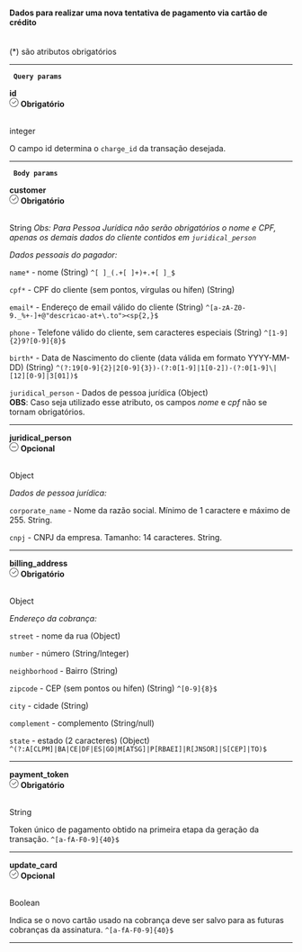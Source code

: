 <div>
    <div className="espaco-1">

   #### Dados para realizar uma nova tentativa de pagamento via cartão de crédito
  <br/>                                        
<div className="subtitulo">
    (*) são atributos obrigatórios
    </div>
    </div>

  ****

<div>  
        <p><code><strong> Query params </code></strong></p>
          <div className="left">
         <b>id</b>   
          </div>
           <div className="right">
            <div className="obrigatorio">
              <svg id="check-circle" xmlns="http://www.w3.org/2000/svg" width="16" height="16" viewBox="0 0 16 16">
  <path id="Caminho_19146" data-name="Caminho 19146" d="M127.946,200a8,8,0,1,0,8,8A7.936,7.936,0,0,0,127.946,200Zm0,15.2a7.2,7.2,0,0,1-5.09-12.29,7.131,7.131,0,0,1,5.09-2.11,7.2,7.2,0,0,1,0,14.4Z" transform="translate(-119.946 -200)" fill="#2f2f2f"/>
  <path id="Caminho_19147" data-name="Caminho 19147" d="M127.964,211.4l-2.4-2.4a.4.4,0,0,1,.564-.565l2.115,2.115,4.234-4.234a.4.4,0,1,1,.569.57l-4.518,4.514a.393.393,0,0,1-.564,0Z" transform="translate(-121.046 -201.241)" fill="#2f2f2f"/>
</svg> 
               <b>Obrigatório</b>      
            </div>
          </div>
  </div>                                      

<br/>                                        
<div className="subtitulo"> 

integer
</div>

O campo id determina o <code>charge_id</code> da transação desejada.

****

  </div>

   <div>  
   <p><code><strong> Body params </code></strong></p>

   <div>  
              <div className="left">
               <b>customer</b>   
              </div>
               <div className="right">
               <div className="obrigatorio">
                 <svg id="check-circle" xmlns="http://www.w3.org/2000/svg" width="16" height="16" viewBox="0 0 16 16">
      <path id="Caminho_19146" data-name="Caminho 19146" d="M127.946,200a8,8,0,1,0,8,8A7.936,7.936,0,0,0,127.946,200Zm0,15.2a7.2,7.2,0,0,1-5.09-12.29,7.131,7.131,0,0,1,5.09-2.11,7.2,7.2,0,0,1,0,14.4Z" transform="translate(-119.946 -200)" fill="#2f2f2f"/>
      <path id="Caminho_19147" data-name="Caminho 19147" d="M127.964,211.4l-2.4-2.4a.4.4,0,0,1,.564-.565l2.115,2.115,4.234-4.234a.4.4,0,1,1,.569.57l-4.518,4.514a.393.393,0,0,1-.564,0Z" transform="translate(-121.046 -201.241)" fill="#2f2f2f"/>
</svg> 
                  <b>Obrigatório</b>   
                </div>
              </div>
      </div>                                                
    
  <br/>                                        
<div className="subtitulo"> 
    
  String <em> Obs: Para Pessoa Jurídica não serão obrigatórios o nome e CPF, apenas os demais dados do cliente contidos em ``juridical_person``</em>
    </div>
 <div>
 <em>Dados pessoais do pagador:</em>
</div>

  ``name*`` - nome (String) ``^[ ]_(.+[ ]+)+.+[ ]_$``

  ``cpf*`` -  CPF do cliente (sem pontos, vírgulas ou hífen) (String)

  ``email*`` - Endereço de email válido do cliente (String) ``^[a-zA-Z0-9._%+-]+@"descricao-at+\.to"><sp{2,}$``

  ``phone`` - Telefone válido do cliente, sem caracteres especiais (String) ``^[1-9]{2}9?[0-9]{8}$``

  ``birth*`` - Data de Nascimento do cliente (data válida em formato YYYY-MM-DD) (String) ``^(?:19[0-9]{2}|2[0-9]{3})-(?:0[1-9]|1[0-2])-(?:0[1-9]\|[12][0-9]|3[01])$``

   ``juridical_person`` -  Dados de pessoa jurídica (Object)<br/>
  <b>OBS</b>: Caso seja utilizado esse atributo, os campos <i>nome</i> e <i>cpf</i> não se tornam obrigatórios.

  ****

   <div>  
           <div className="left">
           <b>juridical_person</b>   
          </div>
           <div className="right">
           <div className="opcional">
            <svg id="minus-circle" xmlns="http://www.w3.org/2000/svg" width="16" height="16" viewBox="0 0 16 16">
  <path id="Caminho_19359" data-name="Caminho 19359" d="M728,200a8,8,0,1,0,8,8A8.009,8.009,0,0,0,728,200Zm0,15.2a7.2,7.2,0,1,1,7.2-7.2A7.208,7.208,0,0,1,728,215.2Z" transform="translate(-720 -200)" fill="#2f2f2f"/>
  <path id="Caminho_19360" data-name="Caminho 19360" d="M732.541,209.5H725.5a.4.4,0,1,0,0,.8h7.043a.4.4,0,0,0,0-.8Z" transform="translate(-721.02 -201.9)" fill="#2f2f2f"/>
</svg> 
              <b>Opcional</b>   
            </div>
          </div>
  </div> 

  <br/>                                        
<div className="subtitulo"> 
    
 Object
    </div>
   <div>
 <em>Dados de pessoa jurídica:</em>
</div>

``corporate_name`` - Nome da razão social. Mínimo de 1 caractere e máximo de 255. String.


``cnpj`` - CNPJ da empresa. Tamanho: 14 caracteres. String.

****


   <div>  
              <div className="left">
               <b>billing_address</b>   
              </div>
               <div className="right">
               <div className="obrigatorio">
                 <svg id="check-circle" xmlns="http://www.w3.org/2000/svg" width="16" height="16" viewBox="0 0 16 16">
      <path id="Caminho_19146" data-name="Caminho 19146" d="M127.946,200a8,8,0,1,0,8,8A7.936,7.936,0,0,0,127.946,200Zm0,15.2a7.2,7.2,0,0,1-5.09-12.29,7.131,7.131,0,0,1,5.09-2.11,7.2,7.2,0,0,1,0,14.4Z" transform="translate(-119.946 -200)" fill="#2f2f2f"/>
      <path id="Caminho_19147" data-name="Caminho 19147" d="M127.964,211.4l-2.4-2.4a.4.4,0,0,1,.564-.565l2.115,2.115,4.234-4.234a.4.4,0,1,1,.569.57l-4.518,4.514a.393.393,0,0,1-.564,0Z" transform="translate(-121.046 -201.241)" fill="#2f2f2f"/>
</svg> 
                  <b>Obrigatório</b>   
                </div>
              </div>
      </div>                                                
    
  <br/>                                        
<div className="subtitulo"> 
    
  Object
    </div>
   <div>
 <em>Endereço da cobrança:</em>
</div>

  ``street`` - nome da rua (Object)

  ``number`` -  número (String/Integer)

  ``neighborhood`` - Bairro (String)

  ``zipcode`` - CEP (sem pontos ou hífen) (String) ``^[0-9]{8}$``

  ``city`` - cidade (String)

  ``complement`` - complemento (String/null)

  ``state`` -  estado (2 caracteres) (Object) ``^(?:A[CLPM]|BA|CE|DF|ES|GO|M[ATSG]|P[RBAEI]|R[JNSOR]|S[CEP]|TO)$``  

****

   <div>  
              <div className="left">
               <b>payment_token</b>   
              </div>
               <div className="right">
               <div className="obrigatorio">
                 <svg id="check-circle" xmlns="http://www.w3.org/2000/svg" width="16" height="16" viewBox="0 0 16 16">
      <path id="Caminho_19146" data-name="Caminho 19146" d="M127.946,200a8,8,0,1,0,8,8A7.936,7.936,0,0,0,127.946,200Zm0,15.2a7.2,7.2,0,0,1-5.09-12.29,7.131,7.131,0,0,1,5.09-2.11,7.2,7.2,0,0,1,0,14.4Z" transform="translate(-119.946 -200)" fill="#2f2f2f"/>
      <path id="Caminho_19147" data-name="Caminho 19147" d="M127.964,211.4l-2.4-2.4a.4.4,0,0,1,.564-.565l2.115,2.115,4.234-4.234a.4.4,0,1,1,.569.57l-4.518,4.514a.393.393,0,0,1-.564,0Z" transform="translate(-121.046 -201.241)" fill="#2f2f2f"/>
</svg> 
                  <b>Obrigatório</b>   
                </div>
              </div>
      </div>                                                
    
  <br/>                                        
<div className="subtitulo"> 
    
  String
    </div>
  Token único de pagamento obtido na primeira etapa da geração da transação. ``^[a-fA-F0-9]{40}$``

****

   <div>  
              <div className="left">
               <b>update_card</b>   
              </div>
               <div className="right">
               <div className="obrigatorio">
                 <svg id="check-circle" xmlns="http://www.w3.org/2000/svg" width="16" height="16" viewBox="0 0 16 16">
      <path id="Caminho_19146" data-name="Caminho 19146" d="M127.946,200a8,8,0,1,0,8,8A7.936,7.936,0,0,0,127.946,200Zm0,15.2a7.2,7.2,0,0,1-5.09-12.29,7.131,7.131,0,0,1,5.09-2.11,7.2,7.2,0,0,1,0,14.4Z" transform="translate(-119.946 -200)" fill="#2f2f2f"/>
      <path id="Caminho_19147" data-name="Caminho 19147" d="M127.964,211.4l-2.4-2.4a.4.4,0,0,1,.564-.565l2.115,2.115,4.234-4.234a.4.4,0,1,1,.569.57l-4.518,4.514a.393.393,0,0,1-.564,0Z" transform="translate(-121.046 -201.241)" fill="#2f2f2f"/>
</svg> 
                  <b>Opcional</b>   
                </div>
              </div>
      </div>                                                
    
  <br/>                                        
<div className="subtitulo"> 
    
  Boolean
    </div>
  Indica se o novo cartão usado na cobrança deve ser salvo para as futuras cobranças da assinatura. ``^[a-fA-F0-9]{40}$``

  ****